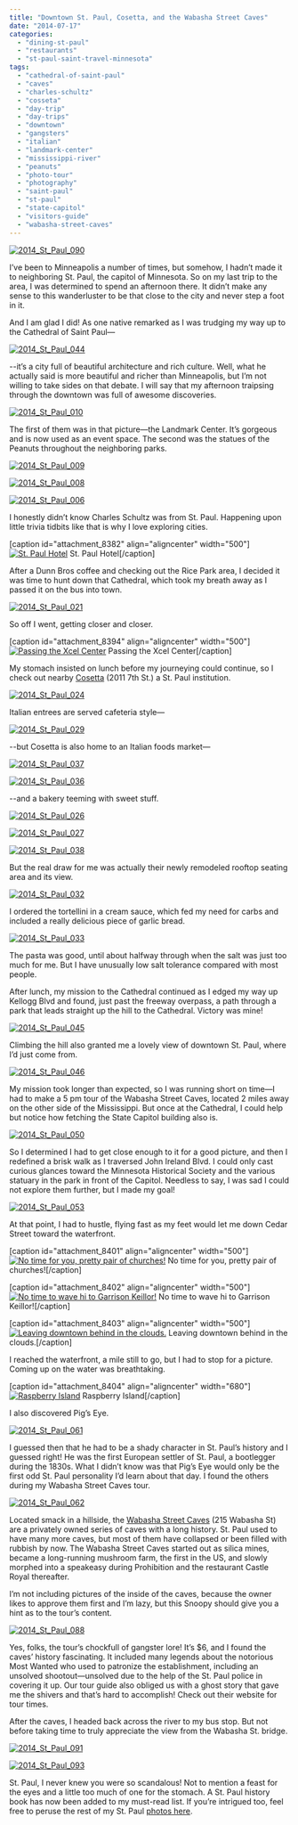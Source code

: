 ```yaml
---
title: "Downtown St. Paul, Cosetta, and the Wabasha Street Caves"
date: "2014-07-17"
categories: 
  - "dining-st-paul"
  - "restaurants"
  - "st-paul-saint-travel-minnesota"
tags: 
  - "cathedral-of-saint-paul"
  - "caves"
  - "charles-schultz"
  - "cosseta"
  - "day-trip"
  - "day-trips"
  - "downtown"
  - "gangsters"
  - "italian"
  - "landmark-center"
  - "mississippi-river"
  - "peanuts"
  - "photo-tour"
  - "photography"
  - "saint-paul"
  - "st-paul"
  - "state-capitol"
  - "visitors-guide"
  - "wabasha-street-caves"
---
```


[![2014_St_Paul_090](http://s3.amazonaws.com/thegourmez-wpmedia/2014/06/2014_St_Paul_090-332x500.jpg)](http://www.thegourmez.com/2014/07/downtown-st-paul-cosetta-and-the-wabasha-street-caves/2014_st_paul_090/)

I’ve been to Minneapolis a number of times, but somehow, I hadn’t made it to neighboring St. Paul, the capitol of Minnesota. So on my last trip to the area, I was determined to spend an afternoon there. It didn’t make any sense to this wanderluster to be that close to the city and never step a foot in it.

And I am glad I did! As one native remarked as I was trudging my way up to the Cathedral of Saint Paul—

[![2014_St_Paul_044](http://s3.amazonaws.com/thegourmez-wpmedia/2014/06/2014_St_Paul_044-500x332.jpg)](http://www.thegourmez.com/2014/07/downtown-st-paul-cosetta-and-the-wabasha-street-caves/2014_st_paul_044/)

\--it’s a city full of beautiful architecture and rich culture. Well, what he actually said is more beautiful and richer than Minneapolis, but I’m not willing to take sides on that debate. I will say that my afternoon traipsing through the downtown was full of awesome discoveries.

[![2014_St_Paul_010](http://s3.amazonaws.com/thegourmez-wpmedia/2014/06/2014_St_Paul_010-500x332.jpg)](http://www.thegourmez.com/2014/07/downtown-st-paul-cosetta-and-the-wabasha-street-caves/2014_st_paul_010/)

The first of them was in that picture—the Landmark Center. It’s gorgeous and is now used as an event space. The second was the statues of the Peanuts throughout the neighboring parks.

[![2014_St_Paul_009](http://s3.amazonaws.com/thegourmez-wpmedia/2014/06/2014_St_Paul_009-500x332.jpg)](http://www.thegourmez.com/2014/07/downtown-st-paul-cosetta-and-the-wabasha-street-caves/2014_st_paul_009/)

[![2014_St_Paul_008](http://s3.amazonaws.com/thegourmez-wpmedia/2014/06/2014_St_Paul_008-500x346.jpg)](http://www.thegourmez.com/2014/07/downtown-st-paul-cosetta-and-the-wabasha-street-caves/2014_st_paul_008/)

[![2014_St_Paul_006](http://s3.amazonaws.com/thegourmez-wpmedia/2014/06/2014_St_Paul_006-500x332.jpg)](http://www.thegourmez.com/2014/07/downtown-st-paul-cosetta-and-the-wabasha-street-caves/2014_st_paul_006/)

I honestly didn’t know Charles Schultz was from St. Paul. Happening upon little trivia tidbits like that is why I love exploring cities.

\[caption id="attachment\_8382" align="aligncenter" width="500"\][![St. Paul Hotel](http://s3.amazonaws.com/thegourmez-wpmedia/2014/06/2014_St_Paul_014-500x332.jpg)](http://www.thegourmez.com/2014/07/downtown-st-paul-cosetta-and-the-wabasha-street-caves/2014_st_paul_014/) St. Paul Hotel\[/caption\]

After a Dunn Bros coffee and checking out the Rice Park area, I decided it was time to hunt down that Cathedral, which took my breath away as I passed it on the bus into town.

[![2014_St_Paul_021](http://s3.amazonaws.com/thegourmez-wpmedia/2014/06/2014_St_Paul_021-500x282.jpg)](http://www.thegourmez.com/2014/07/downtown-st-paul-cosetta-and-the-wabasha-street-caves/2014_st_paul_021/)

So off I went, getting closer and closer.

\[caption id="attachment\_8394" align="aligncenter" width="500"\][![Passing the Xcel Center](http://s3.amazonaws.com/thegourmez-wpmedia/2014/06/2014_St_Paul_020-500x332.jpg)](http://www.thegourmez.com/2014/07/downtown-st-paul-cosetta-and-the-wabasha-street-caves/2014_st_paul_020/) Passing the Xcel Center\[/caption\]

My stomach insisted on lunch before my journeying could continue, so I check out nearby [Cosetta](http://cossettas.com/) (2011 7th St.) a St. Paul institution.

[![2014_St_Paul_024](http://s3.amazonaws.com/thegourmez-wpmedia/2014/06/2014_St_Paul_024-332x500.jpg)](http://www.thegourmez.com/2014/07/downtown-st-paul-cosetta-and-the-wabasha-street-caves/2014_st_paul_024/)

Italian entrees are served cafeteria style—

[![2014_St_Paul_029](http://s3.amazonaws.com/thegourmez-wpmedia/2014/06/2014_St_Paul_029-500x332.jpg)](http://www.thegourmez.com/2014/07/downtown-st-paul-cosetta-and-the-wabasha-street-caves/2014_st_paul_029/)

\--but Cosetta is also home to an Italian foods market—

[![2014_St_Paul_037](http://s3.amazonaws.com/thegourmez-wpmedia/2014/06/2014_St_Paul_037-500x332.jpg)](http://www.thegourmez.com/2014/07/downtown-st-paul-cosetta-and-the-wabasha-street-caves/2014_st_paul_037/)

[![2014_St_Paul_036](http://s3.amazonaws.com/thegourmez-wpmedia/2014/06/2014_St_Paul_036-500x332.jpg)](http://www.thegourmez.com/2014/07/downtown-st-paul-cosetta-and-the-wabasha-street-caves/2014_st_paul_036/)

\--and a bakery teeming with sweet stuff.

[![2014_St_Paul_026](http://s3.amazonaws.com/thegourmez-wpmedia/2014/06/2014_St_Paul_026-500x332.jpg)](http://www.thegourmez.com/2014/07/downtown-st-paul-cosetta-and-the-wabasha-street-caves/2014_st_paul_026/)

[![2014_St_Paul_027](http://s3.amazonaws.com/thegourmez-wpmedia/2014/06/2014_St_Paul_027-500x332.jpg)](http://www.thegourmez.com/2014/07/downtown-st-paul-cosetta-and-the-wabasha-street-caves/2014_st_paul_027/)

[![2014_St_Paul_038](http://s3.amazonaws.com/thegourmez-wpmedia/2014/06/2014_St_Paul_038-422x500.jpg)](http://www.thegourmez.com/2014/07/downtown-st-paul-cosetta-and-the-wabasha-street-caves/2014_st_paul_038/)

But the real draw for me was actually their newly remodeled rooftop seating area and its view.

[![2014_St_Paul_032](http://s3.amazonaws.com/thegourmez-wpmedia/2014/06/2014_St_Paul_0321-1024x239.jpg)](http://www.thegourmez.com/2014/07/downtown-st-paul-cosetta-and-the-wabasha-street-caves/2014_st_paul_032-2/)

I ordered the tortellini in a cream sauce, which fed my need for carbs and included a really delicious piece of garlic bread.

[![2014_St_Paul_033](http://s3.amazonaws.com/thegourmez-wpmedia/2014/06/2014_St_Paul_033-500x332.jpg)](http://www.thegourmez.com/2014/07/downtown-st-paul-cosetta-and-the-wabasha-street-caves/2014_st_paul_033/)

The pasta was good, until about halfway through when the salt was just too much for me. But I have unusually low salt tolerance compared with most people.

After lunch, my mission to the Cathedral continued as I edged my way up Kellogg Blvd and found, just past the freeway overpass, a path through a park that leads straight up the hill to the Cathedral. Victory was mine!

[![2014_St_Paul_045](http://s3.amazonaws.com/thegourmez-wpmedia/2014/06/2014_St_Paul_045-500x332.jpg)](http://www.thegourmez.com/2014/07/downtown-st-paul-cosetta-and-the-wabasha-street-caves/2014_st_paul_045/)

Climbing the hill also granted me a lovely view of downtown St. Paul, where I’d just come from.

[![2014_St_Paul_046](http://s3.amazonaws.com/thegourmez-wpmedia/2014/06/2014_St_Paul_046-500x278.jpg)](http://www.thegourmez.com/2014/07/downtown-st-paul-cosetta-and-the-wabasha-street-caves/2014_st_paul_046/)

My mission took longer than expected, so I was running short on time—I had to make a 5 pm tour of the Wabasha Street Caves, located 2 miles away on the other side of the Mississippi. But once at the Cathedral, I could help but notice how fetching the State Capitol building also is.

[![2014_St_Paul_050](http://s3.amazonaws.com/thegourmez-wpmedia/2014/06/2014_St_Paul_050-500x352.jpg)](http://www.thegourmez.com/2014/07/downtown-st-paul-cosetta-and-the-wabasha-street-caves/2014_st_paul_050/)

So I determined I had to get close enough to it for a good picture, and then I redefined a brisk walk as I traversed John Ireland Blvd. I could only cast curious glances toward the Minnesota Historical Society and the various statuary in the park in front of the Capitol. Needless to say, I was sad I could not explore them further, but I made my goal!

[![2014_St_Paul_053](http://s3.amazonaws.com/thegourmez-wpmedia/2014/06/2014_St_Paul_053-500x332.jpg)](http://www.thegourmez.com/2014/07/downtown-st-paul-cosetta-and-the-wabasha-street-caves/2014_st_paul_053/)

At that point, I had to hustle, flying fast as my feet would let me down Cedar Street toward the waterfront.

\[caption id="attachment\_8401" align="aligncenter" width="500"\][![No time for you, pretty pair of churches!](http://s3.amazonaws.com/thegourmez-wpmedia/2014/06/2014_St_Paul_055-500x332.jpg)](http://www.thegourmez.com/2014/07/downtown-st-paul-cosetta-and-the-wabasha-street-caves/2014_st_paul_055/) No time for you, pretty pair of churches!\[/caption\]

\[caption id="attachment\_8402" align="aligncenter" width="500"\][![No time to wave hi to Garrison Keillor!](http://s3.amazonaws.com/thegourmez-wpmedia/2014/06/2014_St_Paul_057-500x332.jpg)](http://www.thegourmez.com/2014/07/downtown-st-paul-cosetta-and-the-wabasha-street-caves/2014_st_paul_057/) No time to wave hi to Garrison Keillor!\[/caption\]

\[caption id="attachment\_8403" align="aligncenter" width="500"\][![Leaving downtown behind in the clouds.](http://s3.amazonaws.com/thegourmez-wpmedia/2014/06/2014_St_Paul_059-500x332.jpg)](http://www.thegourmez.com/2014/07/downtown-st-paul-cosetta-and-the-wabasha-street-caves/2014_st_paul_059/) Leaving downtown behind in the clouds.\[/caption\]

I reached the waterfront, a mile still to go, but I had to stop for a picture. Coming up on the water was breathtaking.

\[caption id="attachment\_8404" align="aligncenter" width="680"\][![Raspberry Island](http://s3.amazonaws.com/thegourmez-wpmedia/2014/06/2014_St_Paul_060-1024x248.jpg)](http://www.thegourmez.com/2014/07/downtown-st-paul-cosetta-and-the-wabasha-street-caves/2014_st_paul_060/) Raspberry Island\[/caption\]

I also discovered Pig’s Eye.

[![2014_St_Paul_061](http://s3.amazonaws.com/thegourmez-wpmedia/2014/06/2014_St_Paul_061.jpg)](http://www.thegourmez.com/2014/07/downtown-st-paul-cosetta-and-the-wabasha-street-caves/2014_st_paul_061/)

I guessed then that he had to be a shady character in St. Paul’s history and I guessed right! He was the first European settler of St. Paul, a bootlegger during the 1830s. What I didn’t know was that Pig’s Eye would only be the first odd St. Paul personality I’d learn about that day. I found the others during my Wabasha Street Caves tour.

[![2014_St_Paul_062](http://s3.amazonaws.com/thegourmez-wpmedia/2014/06/2014_St_Paul_062-500x223.jpg)](http://www.thegourmez.com/2014/07/downtown-st-paul-cosetta-and-the-wabasha-street-caves/2014_st_paul_062/)

Located smack in a hillside, the [Wabasha Street Caves](http://www.wabashastreetcaves.com/) (215 Wabasha St) are a privately owned series of caves with a long history. St. Paul used to have many more caves, but most of them have collapsed or been filled with rubbish by now. The Wabasha Street Caves started out as silica mines, became a long-running mushroom farm, the first in the US, and slowly morphed into a speakeasy during Prohibition and the restaurant Castle Royal thereafter.

I’m not including pictures of the inside of the caves, because the owner likes to approve them first and I’m lazy, but this Snoopy should give you a hint as to the tour’s content.

[![2014_St_Paul_088](http://s3.amazonaws.com/thegourmez-wpmedia/2014/06/2014_St_Paul_088-332x500.jpg)](http://www.thegourmez.com/2014/07/downtown-st-paul-cosetta-and-the-wabasha-street-caves/2014_st_paul_088/)

Yes, folks, the tour’s chockfull of gangster lore! It’s $6, and I found the caves’ history fascinating. It included many legends about the notorious Most Wanted who used to patronize the establishment, including an unsolved shootout—unsolved due to the help of the St. Paul police in covering it up. Our tour guide also obliged us with a ghost story that gave me the shivers and that’s hard to accomplish! Check out their website for tour times.

After the caves, I headed back across the river to my bus stop. But not before taking time to truly appreciate the view from the Wabasha St. bridge.

[![2014_St_Paul_091](http://s3.amazonaws.com/thegourmez-wpmedia/2014/06/2014_St_Paul_091-500x332.jpg)](http://www.thegourmez.com/2014/07/downtown-st-paul-cosetta-and-the-wabasha-street-caves/2014_st_paul_091/)

[![2014_St_Paul_093](http://s3.amazonaws.com/thegourmez-wpmedia/2014/06/2014_St_Paul_093-1024x193.jpg)](http://www.thegourmez.com/2014/07/downtown-st-paul-cosetta-and-the-wabasha-street-caves/2014_st_paul_093/)

St. Paul, I never knew you were so scandalous! Not to mention a feast for the eyes and a little too much of one for the stomach. A St. Paul history book has now been added to my must-read list. If you’re intrigued too, feel free to peruse the rest of my St. Paul [photos here](https://www.facebook.com/media/set/?set=a.10152136675709607.1073741885.567409606&type=1&l=3380c8c76d).
